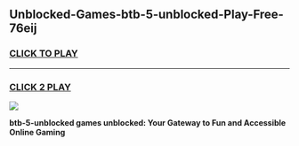 
## Unblocked-Games-btb-5-unblocked-Play-Free-76eij
<h3>
<a href="https://premium76.site?title=btb-5-unblocked&ref=12A">CLICK TO PLAY</a></h3>
<hr>

<h3>
<a href="https://premium76.site?title=btb-5-unblocked&ref=12A">CLICK 2 PLAY</a>
  
</h3>

<a href="https://premium76.site?title=btb-5-unblocked&ref=12A"><img src="https://clearcache.store/games.png"></a>


**btb-5-unblocked games unblocked: Your Gateway to Fun and Accessible Online Gaming**
